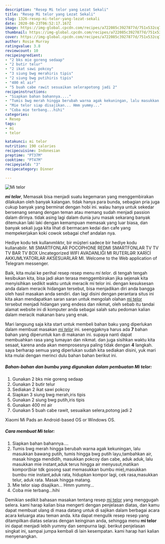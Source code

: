```yaml
---
description: "Resep Mi telor yang Lezat Sekali"
title: "Resep Mi telor yang Lezat Sekali"
slug: 1326-resep-mi-telor-yang-lezat-sekali
date: 2020-08-23T06:52:17.167Z
image: https://img-global.cpcdn.com/recipes/a722085c3927877d/751x532cq70/mi-telor-foto-resep-utama.jpg
thumbnail: https://img-global.cpcdn.com/recipes/a722085c3927877d/751x532cq70/mi-telor-foto-resep-utama.jpg
cover: https://img-global.cpcdn.com/recipes/a722085c3927877d/751x532cq70/mi-telor-foto-resep-utama.jpg
author: Rosie Murray
ratingvalue: 3.8
reviewcount: 10
recipeingredient:
- "2 bks mie goreng sedaap"
- "2 butir telur"
- "2 ikat sawi pokcoy"
- "3 siung bwg merahiris tipis"
- "2 siung bwg putihiris tipis"
- "400 ml air"
- "5 buah cabe rawit sesuaikan selerapotong jadi 2"
recipeinstructions:
- "Siapkan bahan bahannya...."
- "Tumis bwg merah hingga berubah warna agak kekuningan, lalu masukkan bawang putih, tumis hingga bwg putih layu,tambahkan air, masak hingga mendidih, masukkan pokcoy dan cabe, aduk aduk, lalu masukkan mie instant,aduk terus hingga air menyusut,matikan kompor(biar tdk gosong saat memasukkan bumbu mie),masukkan bumbu mie instant,aduk rata, hidupkan kompor lagi, cek rasa,masukkan telur, aduk rata. Masak hingga matang."
- "Mie telor siap disajikan... Hmm yummy..."
- "Coba mie terbang...hihi"
categories:
- Resep
tags:
- mi
- telor

katakunci: mi telor 
nutrition: 190 calories
recipecuisine: Indonesian
preptime: "PT37M"
cooktime: "PT47M"
recipeyield: "3"
recipecategory: Dinner

---
```



![Mi telor](https://img-global.cpcdn.com/recipes/a722085c3927877d/751x532cq70/mi-telor-foto-resep-utama.jpg)

<b><i>mi telor</i></b>, Memasak bisa menjadi suatu kegemaran yang menggembirakan dilakukan oleh banyak kalangan. tidak hanya para bunda, sebagian pria juga cukup banyak yang berminat dengan hobi ini. walau hanya untuk sekedar bersenang senang dengan teman atau memang sudah menjadi passion dalam dirinya. tidak asing lagi dalam dunia juru masak sekarang banyak ditemukan laki laki dengan kemampuan memasak yang luar biasa, dan banyak sekali juga kita lihat di bermacam kedai dan cafe yang mempekerjakan koki cowok sebagai chef andalan nya.

Hediye kodu tek kullanımlıktır, bir müşteri sadece bir hediye kodu kullanabilir. MI SMARTFONLAR POCOPHONE REDMI SMARTFONLAR TV TV TV BAR TV BOX Uncategorized WIFI AVADANLIĞI MI RUTERLƏR XARİCİ AKKUMLYATORLAR AKSESUARLAR MI. Welcome to the Web application of Telegram messenger.

Baik, kita mulai ke perihal resep resep menu <i>mi telor</i>. di tengah tengah kesibukan kita, bisa jadi akan terasa menggembirakan jika sejenak kita menyisihkan sedikit waktu untuk meracik mi telor ini. dengan kesuksesan anda dalam meracik hidangan tersebut, bisa menjadikan diri anda bangga oleh hasil masakan anda sendiri. dan lagi disini dengan perantara situs ini kita akan mendapatkan saran saran untuk mengolah olahan <u>mi telor</u> tersebut menjadi hidangan yang endess dan nikmat, oleh sebab itu tandai alamat website ini di komputer anda sebagai salah satu pedoman kalian dalam meracik makanan baru yang enak.


Mari langsung saja kita start untuk membeli bahan baku yang diperlukan dalam membuat masakan <u><i>mi telor</i></u> ini. seenggaknya harus ada <b>7</b> bahan bahan yang diperuntuk kan di makanan ini. supaya nanti dapat membuahkan rasa yang lumayan dan nikmat. dan juga sisihkan waktu kita sesaat, karena anda akan memprosesnya paling tidak dengan <b>4</b> langkah. saya berharap semua yang diperlukan sudah kita sediakan disini, yuk mari kita mulai dengan merinci dulu bahan bahan berikut ini.

<!--inarticleads1-->

##### Bahan-bahan dan bumbu yang digunakan dalam pembuatan Mi telor:

1. Gunakan 2 bks mie goreng sedaap
1. Gunakan 2 butir telur
1. Sediakan 2 ikat sawi pokcoy
1. Siapkan 3 siung bwg merah,iris tipis
1. Gunakan 2 siung bwg putih,iris tipis
1. Gunakan 400 ml air
1. Gunakan 5 buah cabe rawit, sesuaikan selera,potong jadi 2


Xiaomi Mi Pads an Android-based OS or Windows OS. 

<!--inarticleads2-->

##### Cara membuat Mi telor:

1. Siapkan bahan bahannya....
1. Tumis bwg merah hingga berubah warna agak kekuningan, lalu masukkan bawang putih, tumis hingga bwg putih layu,tambahkan air, masak hingga mendidih, masukkan pokcoy dan cabe, aduk aduk, lalu masukkan mie instant,aduk terus hingga air menyusut,matikan kompor(biar tdk gosong saat memasukkan bumbu mie),masukkan bumbu mie instant,aduk rata, hidupkan kompor lagi, cek rasa,masukkan telur, aduk rata. Masak hingga matang.
1. Mie telor siap disajikan... Hmm yummy...
1. Coba mie terbang...hihi




Demikian sedikit bahasan masakan tentang resep <u>mi telor</u> yang menggugah selera. kami harap kalian bisa mengerti dengan penjelasan diatas, dan kamu dapat membuat ulang di masa datang untuk di sajikan dalam berbagai acara acara keluarga atau teman anda. kita dapat mengulik resep resep yang ditampilkan diatas selaras dengan keinginan anda, sehingga menu <b>mi telor</b> ini dapat menjadi lebih yummy dan sempurna lagi. berikut penjelasan singkat ini, sampai jumpa kembali di lain kesempatan. kami harap hari kalian menyenangkan.
